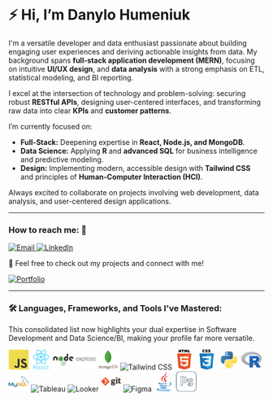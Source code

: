 # ⚡ Hi, I’m Danylo Humeniuk

I'm a versatile developer and data enthusiast passionate about building engaging user experiences and deriving actionable insights from data. My background spans **full-stack application development (MERN)**, focusing on intuitive **UI/UX design**, and **data analysis** with a strong emphasis on ETL, statistical modeling, and BI reporting.

I excel at the intersection of technology and problem-solving: securing robust **RESTful APIs**, designing user-centered interfaces, and transforming raw data into clear **KPIs** and **customer patterns**.

I’m currently focused on:
* **Full-Stack:** Deepening expertise in **React, Node.js, and MongoDB**.
* **Data Science:** Applying **R** and **advanced SQL** for business intelligence and predictive modeling.
* **Design:** Implementing modern, accessible design with **Tailwind CSS** and principles of **Human-Computer Interaction (HCI)**.

Always excited to collaborate on projects involving web development, data analysis, and user-centered design applications.

***
### How to reach me: 📧

<p align="left">
  <a href="mailto:dgumenuk076@gmail.com">
    <img src="https://img.shields.io/badge/Email-D14836?style=for-the-badge&logo=gmail&logoColor=white" alt="Email">
  </a>
  <a href="https://www.linkedin.com/in/danylo-humeniuk-aba4a8257/" target="_blank">
    <img src="https://img.shields.io/badge/LinkedIn-0A66C2?style=for-the-badge&logo=linkedin&logoColor=white" alt="LinkedIn">
  </a>
</p>

🌟 Feel free to check out my projects and connect with me!

<p align="left">
  <a href="https://www.danylohumeniuk.com" target="_blank">
    <img src="https://img.shields.io/badge/Portfolio-1E90FF?style=for-the-badge&logoColor=white" alt="Portfolio" />
  </a>
</p>

***
### 🛠️ Languages, Frameworks, and Tools I've Mastered:

This consolidated list now highlights your dual expertise in Software Development and Data Science/BI, making your profile far more versatile.

<p align="left">
  <img src="https://raw.githubusercontent.com/devicons/devicon/master/icons/javascript/javascript-original.svg" alt="JavaScript" title="JavaScript" width="40" height="40"/>
  <img src="https://raw.githubusercontent.com/devicons/devicon/master/icons/react/react-original-wordmark.svg" alt="React" title="React" width="40" height="40"/>
  <img src="https://raw.githubusercontent.com/devicons/devicon/master/icons/nodejs/nodejs-original-wordmark.svg" alt="Node.js" title="Node.js" width="40" height="40"/>
  <img src="https://raw.githubusercontent.com/devicons/devicon/master/icons/express/express-original-wordmark.svg" alt="Express" title="Express" width="40" height="40"/>
  <img src="https://raw.githubusercontent.com/devicons/devicon/master/icons/mongodb/mongodb-original-wordmark.svg" alt="MongoDB" title="MongoDB" width="40" height="40"/>
  <img src="https://www.vectorlogo.zone/logos/tailwindcss/tailwindcss-icon.svg" alt="Tailwind CSS" title="Tailwind CSS" width="40" height="40"/>
  
  <img src="https://raw.githubusercontent.com/devicons/devicon/master/icons/html5/html5-original-wordmark.svg" alt="HTML5" title="HTML5" width="40" height="40"/>
  <img src="https://raw.githubusercontent.com/devicons/devicon/master/icons/css3/css3-original-wordmark.svg" alt="CSS3" title="CSS3" width="40" height="40"/>

  <img src="https://raw.githubusercontent.com/devicons/devicon/master/icons/python/python-original.svg" alt="Python" title="Python (ETL, Pandas)" width="40" height="40"/>
  <img src="https://raw.githubusercontent.com/devicons/devicon/master/icons/r/r-original.svg" alt="R" title="R (Statistical Modeling, Clustering)" width="40" height="40"/>
  <img src="https://raw.githubusercontent.com/devicons/devicon/master/icons/mysql/mysql-original-wordmark.svg" alt="SQL" title="SQL (Data Modeling, Querying)" width="40" height="40"/>
  <img src="https://raw.githubusercontent.com/devicons/devicon/master/icons/tableau/tableau-original-wordmark.svg" alt="Tableau" title="Tableau (BI Reporting)" width="40" height="40"/>
  <img src="https://www.vectorlogo.zone/logos/looker/looker-icon.svg" alt="Looker" title="Looker (Conceptual LookML)" width="40" height="40"/>

  <img src="https://raw.githubusercontent.com/devicons/devicon/master/icons/git/git-original-wordmark.svg" alt="Git" title="Git" width="40" height="40"/>
  <img src="https://www.vectorlogo.zone/logos/figma/figma-icon.svg" alt="Figma" title="Figma (UI/UX Design)" width="40" height="40"/>
  <img src="https://raw.githubusercontent.com/devicons/devicon/master/icons/java/java-original.svg" alt="Java" title="Java" width="40" height="40"/>
  <img src="https://raw.githubusercontent.com/devicons/devicon/master/icons/photoshop/photoshop-line.svg" alt="Photoshop" title="Photoshop" width="40" height="40"/>
</p>
